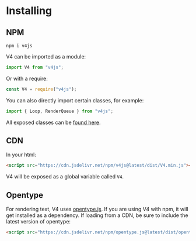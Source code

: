 # Installing 

## NPM 

```shell
npm i v4js
```
V4 can be imported as a module:

```js
import V4 from "v4js";
```

Or with a require:

```js
const V4 = require("v4js");
```

You can also directly import certain classes, for example:
```js
import { Loop, RenderQueue } from "v4js";
```
All exposed classes can be [found here](https://github.com/rainflame/V4.js/blob/master/src/index.ts). 

## CDN

In your html:

```html
<script src="https://cdn.jsdelivr.net/npm/v4js@latest/dist/V4.min.js"></script>
```

V4 will be exposed as a global variable called `V4`. 

## Opentype 

For rendering text, V4 uses [opentype.js](https://github.com/opentypejs/opentype.js). If you are using V4 with npm, it will get installed as a dependency. If loading from a CDN, be sure to include the latest version of opentype:

```html
<script src="https://cdn.jsdelivr.net/npm/opentype.js@latest/dist/opentype.min.js"></script>
```